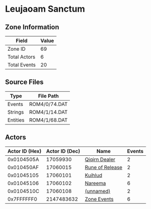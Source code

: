 # Leujaoam Sanctum

## Zone Information

| Field        |   Value |
|--------------|---------|
| Zone ID      |      69 |
| Total Actors |       6 |
| Total Events |      20 |

## Source Files

| Type     | File Path     |
|----------|---------------|
| Events   | ROM4/0/74.DAT |
| Strings  | ROM4/1/14.DAT |
| Entities | ROM4/1/68.DAT |

## Actors

| Actor ID (Hex)   |   Actor ID (Dec) | Name                                                       |   Events |
|------------------|------------------|------------------------------------------------------------|----------|
| 0x0104505A       |         17059930 | [Qiqirn Dealer](./17059930%20-%20Qiqirn%20Dealer.md)       |        2 |
| 0x010450AF       |         17060015 | [Rune of Release](./17060015%20-%20Rune%20of%20Release.md) |        2 |
| 0x01045105       |         17060101 | [Kuihlud](./17060101%20-%20Kuihlud.md)                     |        2 |
| 0x01045106       |         17060102 | [Nareema](./17060102%20-%20Nareema.md)                     |        6 |
| 0x0104510C       |         17060108 | [(unnamed)](./17060108.md)                                 |        2 |
| 0x7FFFFFF0       |       2147483632 | [Zone Events](./Zone%20Events.md)                          |        6 |
